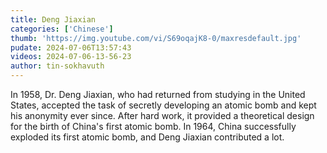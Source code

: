 ```yaml
---
title: Deng Jiaxian
categories: ['Chinese']
thumb: 'https://img.youtube.com/vi/S69oqajK8-0/maxresdefault.jpg'
pudate: 2024-07-06T13:57:43
videos: 2024-07-06-13-56-23
author: tin-sokhavuth
---
```

In 1958, Dr. Deng Jiaxian, who had returned from studying in the United States, accepted the task of secretly developing an atomic bomb and kept his anonymity ever since. After hard work, it provided a theoretical design for the birth of China's first atomic bomb. In 1964, China successfully exploded its first atomic bomb, and Deng Jiaxian contributed a lot.